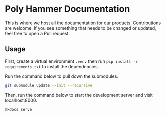 # Poly Hammer Documentation

This is where we host all the documentation for our products. Contributions are welcome. If you see something that needs to be changed or updated, feel free to open a Pull request.

## Usage
First, create a virtual environment `.venv` then run `pip install -r requirements.txt` to install the dependencies.

Run the command below to pull down the submodules.
```sh
git submodule update --init --recursive
```

Then, run the command below to start the development server and visit localhost:8000.
```sh 
mkdocs serve
```